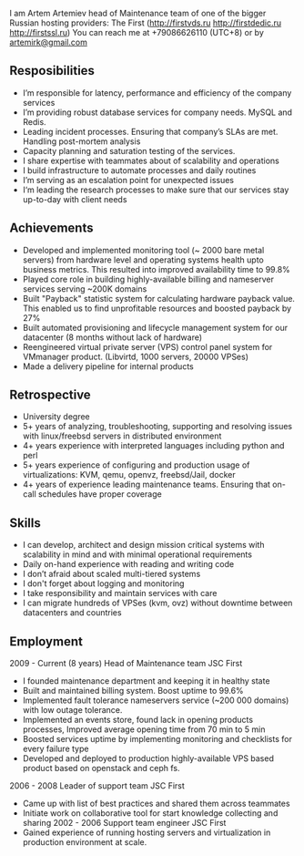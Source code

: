 I am Artem Artemiev head of Maintenance team of one of the bigger Russian hosting providers: The First (http://firstvds.ru http://firstdedic.ru http://firstssl.ru)
You can reach me at +79086626110 (UTC+8) or by artemirk@gmail.com 


## Resposibilities
* I’m responsible for latency, performance and efficiency of the company services
* I’m providing robust database services for company needs. MySQL and Redis. 
* Leading incident processes. Ensuring that company’s SLAs are met. Handling post-mortem analysis 
* Capacity planning and saturation testing of the services.
* I share expertise with teammates about of scalability and operations
* I build infrastructure to automate processes and daily routines
* I’m serving as an escalation point for unexpected issues
* I‘m leading the research processes to make sure that our services stay up-to-day with client needs

## Achievements
* Developed and implemented monitoring tool (~ 2000 bare metal servers) from hardware level and operating systems health upto business metrics. This resulted into improved availability time to 99.8%
* Played core role in building highly-available billing and nameserver services serving ~200K domains
* Built "Payback" statistic system for calculating hardware payback value. This enabled us to find unprofitable resources and boosted payback by 27%
* Built automated provisioning and lifecycle management system for our datacenter (8 months without lack of hardware)
* Reengineered virtual private server (VPS) control panel system for VMmanager product. (Libvirtd, 1000 servers, 20000 VPSes)
* Made a delivery pipeline for internal products

## Retrospective
* University degree
* 5+ years of analyzing, troubleshooting, supporting and resolving issues with linux/freebsd servers  in distributed environment
* 4+ years experience with interpreted languages including python and perl
* 5+ years experience of configuring and production usage of virtualizations: KVM, qemu, openvz, freebsd/Jail, docker
* 4+ years of experience leading maintenance teams. Ensuring that on-call schedules have proper coverage


## Skills
* I can develop, architect and design mission critical systems with scalability in mind and with minimal operational requirements
* Daily on-hand experience with reading and writing code
* I don’t afraid about scaled multi-tiered systems
* I don't forget about logging and monitoring
* I take responsibility and maintain services with care 
* I can migrate hundreds of VPSes (kvm, ovz) without downtime between datacenters and countries

## Employment
2009 - Current (8 years) Head of Maintenance team JSC First
* I founded maintenance department and keeping it in healthy state
* Built and maintained  billing system. Boost uptime to 99.6%
* Implemented fault tolerance nameservers service (~200 000 domains) with low outage tolerance. 
* Implemented an events store, found lack in opening products processes, Improved average opening time  from 70 min to 5 min
* Boosted services uptime by implementing monitoring and checklists for every failure type
* Developed and deployed to production highly-available VPS based product based on openstack and ceph fs.

2006 - 2008 Leader of support team JSC First
* Came up with list of best practices and shared them across teammates
* Initiate work on  collaborative tool for start knowledge collecting and  sharing
2002 - 2006  Support team engineer JSC First
* Gained experience of running hosting servers and virtualization in production environment at scale.



